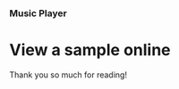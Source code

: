 ### Music Player

# <a src="https://matintohidi.github.io/music-player/music-player">View a sample online</a>


Thank you so much for reading!